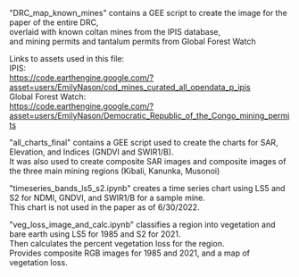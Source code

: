 "DRC_map_known_mines" contains a GEE script to create the image for the paper of the entire DRC,  
overlaid with known coltan mines from the IPIS database,  
and mining permits and tantalum permits from Global Forest Watch  

Links to assets used in this file:  
IPIS:  
https://code.earthengine.google.com/?asset=users/EmilyNason/cod_mines_curated_all_opendata_p_ipis  
Global Forest Watch:  
https://code.earthengine.google.com/?asset=users/EmilyNason/Democratic_Republic_of_the_Congo_mining_permits

"all_charts_final" contains a GEE script used to create the charts for SAR, Elevation, and Indices (GNDVI and SWIR1/B).  
It was also used to create composite SAR images and composite images of the three main mining regions (Kibali, Kanunka, Musonoi)

"timeseries_bands_ls5_s2.ipynb" creates a time series chart using LS5 and S2 for NDMI, GNDVI, and SWIR1/B for a sample mine.  
This chart is not used in the paper as of 6/30/2022.

"veg_loss_image_and_calc.ipynb" classifies a region into vegetation and bare earth using LS5 for 1985 and S2 for 2021.  
Then calculates the percent vegetation loss for the region.  
Provides composite RGB images for 1985 and 2021, and a map of vegetation loss. 
